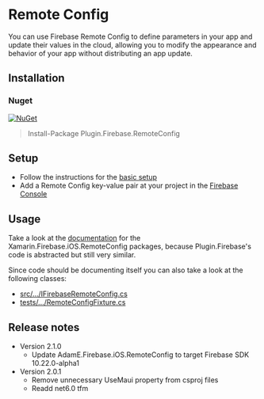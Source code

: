 # Remote Config

You can use Firebase Remote Config to define parameters in your app and update their values in the cloud, allowing you to modify the appearance and behavior of your app without distributing an app update.

## Installation
### Nuget
[![NuGet](https://img.shields.io/nuget/v/plugin.firebase.remote_config.svg?maxAge=86400&style=flat)](https://www.nuget.org/packages/Plugin.Firebase.RemoteConfig/)

> Install-Package Plugin.Firebase.RemoteConfig

## Setup

- Follow the instructions for the [basic setup](https://github.com/TobiasBuchholz/Plugin.Firebase/blob/master/README.md#basic-setup)
- Add a Remote Config key-value pair at your project in the [Firebase Console](https://console.firebase.google.com/)

## Usage

Take a look at the [documentation](https://github.com/xamarin/GoogleApisForiOSComponents/blob/master/docs/Firebase/RemoteConfig/GettingStarted.md) for the Xamarin.Firebase.iOS.RemoteConfig packages, because Plugin.Firebase's code is abstracted but still very similar.

Since code should be documenting itself you can also take a look at the following classes:
- [src/.../IFirebaseRemoteConfig.cs](https://github.com/TobiasBuchholz/Plugin.Firebase/blob/master/src/Shared/RemoteConfig/IFirebaseRemoteConfig.cs)
- [tests/.../RemoteConfigFixture.cs](https://github.com/TobiasBuchholz/Plugin.Firebase/blob/master/tests/Plugin.Firebase.IntegrationTests/RemoteConfig/RemoteConfigFixture.cs)

## Release notes
- Version 2.1.0
  - Update AdamE.Firebase.iOS.RemoteConfig to target Firebase SDK 10.22.0-alpha1
- Version 2.0.1
  - Remove unnecessary UseMaui property from csproj files
  - Readd net6.0 tfm
